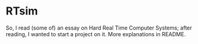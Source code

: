 # RTsim
So, I read (some of) an essay on Hard Real Time Computer Systems; after reading, I wanted to start a project on it. More explanations in README.

